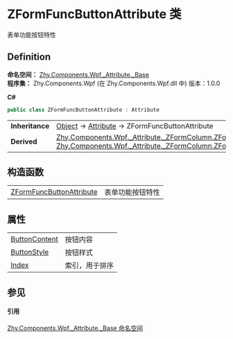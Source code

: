 # ZFormFuncButtonAttribute 类


表单功能按钮特性



## Definition
**命名空间：** <a href="N_Zhy_Components_Wpf__Attribute__Base.md">Zhy.Components.Wpf._Attribute._Base</a>  
**程序集：** Zhy.Components.Wpf (在 Zhy.Components.Wpf.dll 中) 版本：1.0.0

**C#**
``` C#
public class ZFormFuncButtonAttribute : Attribute
```

<table><tr><td><strong>Inheritance</strong></td><td><a href="https://learn.microsoft.com/dotnet/api/system.object" target="_blank" rel="noopener noreferrer">Object</a>  →  <a href="https://learn.microsoft.com/dotnet/api/system.attribute" target="_blank" rel="noopener noreferrer">Attribute</a>  →  ZFormFuncButtonAttribute</td></tr>
<tr><td><strong>Derived</strong></td><td><a href="T_Zhy_Components_Wpf__Attribute__ZFormColumn_ZFormOperColumnButtonAttribute.md">Zhy.Components.Wpf._Attribute._ZFormColumn.ZFormOperColumnButtonAttribute</a><br /><a href="T_Zhy_Components_Wpf__Attribute__ZFormColumn_ZFormToolButtonAttribute.md">Zhy.Components.Wpf._Attribute._ZFormColumn.ZFormToolButtonAttribute</a></td></tr>
</table>



## 构造函数
<table>
<tr>
<td><a href="M_Zhy_Components_Wpf__Attribute__Base_ZFormFuncButtonAttribute__ctor.md">ZFormFuncButtonAttribute</a></td>
<td>表单功能按钮特性</td></tr>
</table>

## 属性
<table>
<tr>
<td><a href="P_Zhy_Components_Wpf__Attribute__Base_ZFormFuncButtonAttribute_ButtonContent.md">ButtonContent</a></td>
<td>按钮内容</td></tr>
<tr>
<td><a href="P_Zhy_Components_Wpf__Attribute__Base_ZFormFuncButtonAttribute_ButtonStyle.md">ButtonStyle</a></td>
<td>按钮样式</td></tr>
<tr>
<td><a href="P_Zhy_Components_Wpf__Attribute__Base_ZFormFuncButtonAttribute_Index.md">Index</a></td>
<td>索引，用于排序</td></tr>
</table>

## 参见


#### 引用
<a href="N_Zhy_Components_Wpf__Attribute__Base.md">Zhy.Components.Wpf._Attribute._Base 命名空间</a>  
